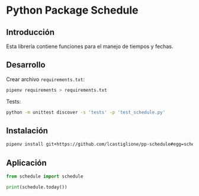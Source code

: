 ﻿# Python Package Schedule

## Introducción

Esta librería contiene funciones para el manejo de tiempos y fechas.



## Desarrollo

Crear archivo `requirements.txt`: 

```bash
pipenv requirements > requirements.txt
```

Tests:

```bash
python -m unittest discover -s 'tests' -p 'test_schedule.py'
```



## Instalación

```bash
pipenv install git+https://github.com/lcastiglione/pp-schedule#egg=schedule
```



## Aplicación

```python
from schedule import schedule

print(schedule.today())
```
